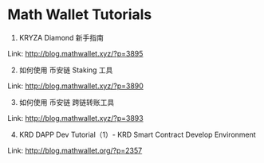 # Math Wallet Tutorials

1. KRYZA Diamond 新手指南

Link: <http://blog.mathwallet.xyz/?p=3895>

2. 如何使用 币安链 Staking 工具

Link: <http://blog.mathwallet.xyz/?p=3890>

3. 如何使用 币安链 跨链转账工具

Link: <http://blog.mathwallet.xyz/?p=3893>

4. KRD DAPP Dev Tutorial（1）- KRD Smart Contract Develop Environment

Link: <http://blog.mathwallet.org/?p=2357>